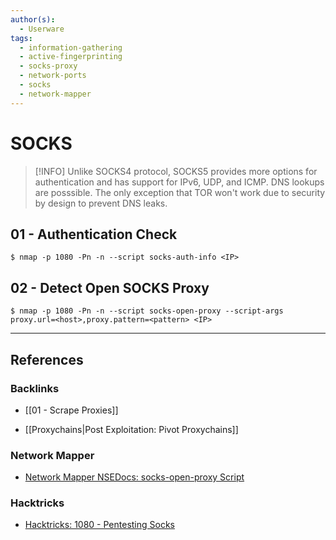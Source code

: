 ```yaml
---
author(s):
  - Userware
tags:
  - information-gathering
  - active-fingerprinting
  - socks-proxy
  - network-ports
  - socks
  - network-mapper
---
```

# SOCKS

> [!INFO]
> Unlike SOCKS4 protocol, SOCKS5 provides more options for authentication and has support for IPv6, UDP, and ICMP. DNS lookups are posssible. The only exception that TOR won't work due to security by design to prevent DNS leaks.

## 01 - Authentication Check

```
$ nmap -p 1080 -Pn -n --script socks-auth-info <IP>
```

## 02 - Detect Open SOCKS Proxy

```
$ nmap -p 1080 -Pn -n --script socks-open-proxy --script-args proxy.url=<host>,proxy.pattern=<pattern> <IP>
```

---
## References

### Backlinks

- [[01 - Scrape Proxies]]

- [[Proxychains|Post Exploitation: Pivot Proxychains]]

### Network Mapper

- [Network Mapper NSEDocs: socks-open-proxy Script](https://nmap.org/nsedoc/scripts/socks-open-proxy.html)

### Hacktricks

- [Hacktricks: 1080 - Pentesting Socks](https://book.hacktricks.wiki/en/network-services-pentesting/1080-pentesting-socks.html)